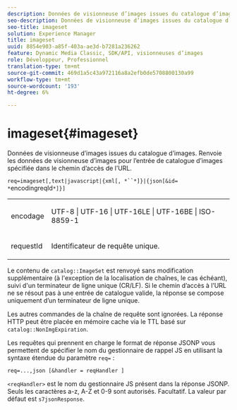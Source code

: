 ```yaml
---
description: Données de visionneuse d’images issues du catalogue d’images. Renvoie les données de visionneuse d’images pour l’entrée de catalogue d’images spécifiée dans le chemin d’accès de l’URL.
seo-description: Données de visionneuse d’images issues du catalogue d’images. Renvoie les données de visionneuse d’images pour l’entrée de catalogue d’images spécifiée dans le chemin d’accès de l’URL.
seo-title: imageset
solution: Experience Manager
title: imageset
uuid: 8854e903-a85f-403a-ae3d-b7281a236262
feature: Dynamic Media Classic, SDK/API, visionneuses d’images
role: Développeur, Professionnel
translation-type: tm+mt
source-git-commit: 469d1a5c43a972116a8a2efb0de5708800130a99
workflow-type: tm+mt
source-wordcount: '193'
ht-degree: 6%

---
```



# imageset{#imageset}

Données de visionneuse d’images issues du catalogue d’images. Renvoie les données de visionneuse d’images pour l’entrée de catalogue d’images spécifiée dans le chemin d’accès de l’URL.

`req=imageset[,text|javascript|{xml[, *``*]}|{json[&id= *`encodingreqId`*]}]`

<table id="simpletable_86FF9E59B11D4C408F0D932D46CC2F8E"> 
 <tr class="strow"> 
  <td class="stentry"> <p><span class="codeph"><span class="varname"> encodage</span></span> </p> </td> 
  <td class="stentry"> <p><span class="codeph"> UTF-8 | UTF-16 | UTF-16LE | UTF-16BE | ISO-8859-1</span> </p></td> 
 </tr> 
 <tr class="strow"> 
  <td class="stentry"> <p><span class="codeph"><span class="varname"> requestId</span></span> </p></td> 
  <td class="stentry"> <p>Identificateur de requête unique. </p></td> 
 </tr> 
</table>

Le contenu de `catalog::ImageSet` est renvoyé sans modification supplémentaire (à l&#39;exception de la localisation de chaînes, le cas échéant), suivi d&#39;un terminateur de ligne unique (CR/LF). Si le chemin d’accès à l’URL ne se résout pas à une entrée de catalogue valide, la réponse se compose uniquement d’un terminateur de ligne unique.

Les autres commandes de la chaîne de requête sont ignorées. La réponse HTTP peut être placée en mémoire cache via le TTL basé sur `catalog::NonImgExpiration`.

Les requêtes qui prennent en charge le format de réponse JSONP vous permettent de spécifier le nom du gestionnaire de rappel JS en utilisant la syntaxe étendue du paramètre `req=` :

`req=...,json [&handler = reqHandler ]`

`<reqHandler>` est le nom du gestionnaire JS présent dans la réponse JSONP. Seuls les caractères a-z, A-Z et 0-9 sont autorisés. Facultatif. La valeur par défaut est `s7jsonResponse`.
